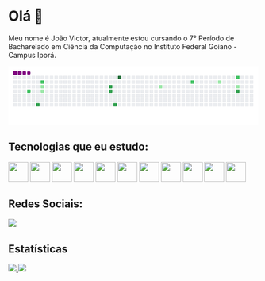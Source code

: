 # Olá 👋

Meu nome é João Victor, atualmente estou cursando o 7° Período de Bacharelado em Ciência da Computação no Instituto Federal Goiano - Campus Iporá.

![snake gif](https://github.com/Toddynn1762/Toddynn1762/blob/output/github-contribution-grid-snake.gif)


## Tecnologias que eu estudo:
<img src="https://cdn.jsdelivr.net/gh/devicons/devicon@latest/icons/c/c-original.svg" width="40" height="40"/> <img 
     src="https://cdn.jsdelivr.net/gh/devicons/devicon@latest/icons/java/java-original-wordmark.svg" width="40" height="40"/> <img 
     src="https://cdn.jsdelivr.net/gh/devicons/devicon@latest/icons/python/python-original.svg" width="40" height="40"/> <img 
     src="https://cdn.jsdelivr.net/gh/devicons/devicon@latest/icons/android/android-plain.svg" width="40" height="40"/> <img 
     src="https://cdn.jsdelivr.net/gh/devicons/devicon@latest/icons/linux/linux-original.svg" width="40" height="40"/> <img 
     src="https://cdn.jsdelivr.net/gh/devicons/devicon@latest/icons/csharp/csharp-plain.svg" width="40" height="40"/> <img 
     src="https://cdn.jsdelivr.net/gh/devicons/devicon@latest/icons/unity/unity-original.svg" width="40" height="40"/> <img 
     src="https://cdn.jsdelivr.net/gh/devicons/devicon@latest/icons/blender/blender-original.svg" width="40" height="40"/> <img 
     src="https://cdn.jsdelivr.net/gh/devicons/devicon@latest/icons/php/php-original.svg" width="40" height="40"/> <img 
     src="https://cdn.jsdelivr.net/gh/devicons/devicon@latest/icons/laravel/laravel-original.svg" width="40" height="40"/> <img 
     src="https://cdn.jsdelivr.net/gh/devicons/devicon@latest/icons/androidstudio/androidstudio-original.svg" width="40" height="40"/>

## Redes Sociais:

<div>
<a href="https://instagram.com/joao_vict62" target="_blank"><img src="https://img.shields.io/badge/-Instagram-%23E4405F?style=for-the-badge&logo=instagram&logoColor=white" target="_blank"></a> 
</div>

## Estatísticas
<div>
<a href="https://github.com/Toddynn1762">
<img height="160em" src="https://github-readme-stats.vercel.app/api/top-langs/?username=Toddynn1762&layout=compact&langs_count=7&theme=dracula"/> <img 
     height="160em" src="https://github-readme-stats.vercel.app/api?username=Toddynn1762&show_icons=true&theme=dracula&include_all_commits=true&count_private=true"/>
</div>
